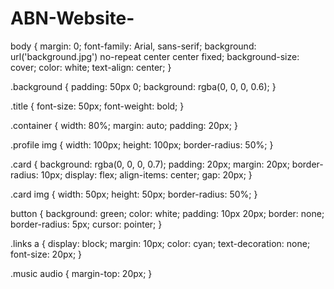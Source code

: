 # ABN-Website-
body { margin: 0; font-family: Arial, sans-serif; background: url('background.jpg') no-repeat center center fixed; background-size: cover; color: white; text-align: center; }

.background { padding: 50px 0; background: rgba(0, 0, 0, 0.6); }

.title { font-size: 50px; font-weight: bold; }

.container { width: 80%; margin: auto; padding: 20px; }

.profile img { width: 100px; height: 100px; border-radius: 50%; }

.card { background: rgba(0, 0, 0, 0.7); padding: 20px; margin: 20px; border-radius: 10px; display: flex; align-items: center; gap: 20px; }

.card img { width: 50px; height: 50px; border-radius: 50%; }

button { background: green; color: white; padding: 10px 20px; border: none; border-radius: 5px; cursor: pointer; }

.links a { display: block; margin: 10px; color: cyan; text-decoration: none; font-size: 20px; }

.music audio { margin-top: 20px; }
